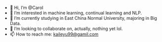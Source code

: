 - 👋 Hi, I’m @Carol
- 👀 I’m interested in machine learning, continual learning and NLP.
- 🌱 I’m currently studying in East China Normal University, majoring in Big Data.
- 💞️ I’m looking to collaborate on, actually, nothing yet lol.
- 📫 How to reach me: kaileyu99@gamil.com

<!---
Yukiho1028/Yukiho1028 is a ✨ special ✨ repository because its `README.md` (this file) appears on your GitHub profile.
You can click the Preview link to take a look at your changes.
--->
